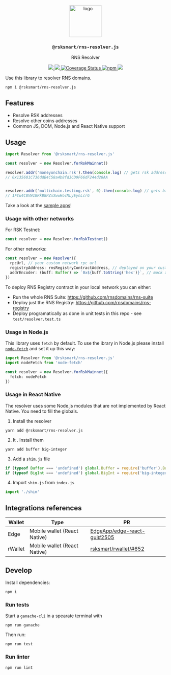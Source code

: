 <p align="middle">
  <img src="https://www.rifos.org/assets/img/logo.svg" alt="logo" height="100" >
</p>
<h3 align="middle"><code>@rsksmart/rns-resolver.js</code></h3>
<p align="middle">
    RNS Resolver
</p>
<p align="middle">
  <!--<a href="https://developers.rsk.co/rif/identity/specs/did-auth/">
    <img src="https://img.shields.io/badge/-specs-lightgrey" alt="specs" />
  </a>
  <a href="https://developers.rsk.co/rif/identity/rlogin/libraries/express-did-auth/">
    <img src="https://img.shields.io/badge/-docs-brightgreen" alt="docs" />
  </a>-->
  <a href="https://github.com/rsksmart/rns-resolver.js/actions?query=workflow%3Aci">
    <img src="https://github.com/rsksmart/rns-resolver.js/workflows/ci/badge.svg" />
  </a>
  <a href="https://lgtm.com/projects/g/rsksmart/rns-resolver.js/context:javascript">
    <img src="https://img.shields.io/lgtm/grade/javascript/github/rsksmart/rns-resolver.js" />
  </a>
  <a href='https://coveralls.io/github/rsksmart/rns-resolver.js?branch=main'>
    <img src='https://coveralls.io/repos/github/rsksmart/rns-resolver.js/badge.svg?branch=main' alt='Coverage Status' />
  </a>
  <a href="https://badge.fury.io/js/%40rsksmart%2Frns-resolver.js">
    <img src="https://badge.fury.io/js/%40rsksmart%2Frns-resolver.js.svg" alt="npm" />
  </a>
  <a href="https://hits.seeyoufarm.com">
    <img src="https://hits.seeyoufarm.com/api/count/incr/badge.svg?url=https%3A%2F%2Fgithub.com%2Frsksmart%2Frns-resolver.js&count_bg=%2379C83D&title_bg=%23555555&icon=&icon_color=%23E7E7E7&title=hits&edge_flat=false"/>
  </a>
</p>

Use this library to resolver RNS domains.

```
npm i @rsksmart/rns-resolver.js
```

## Features

- Resolve RSK addresses
- Resolve other coins addresses
- Common JS, DOM, Node.js and React Native support

## Usage

```ts
import Resolver from '@rsksmart/rns-resolver.js'

const resolver = new Resolver.forRskMainnet()

resolver.addr('moneyonchain.rsk').then(console.log) // gets rsk address
// 0x135601C736ddB4C58a4b8fd3CD9F66dF244d28AA


resolver.addr('multichain.testing.rsk', 0).then(console.log) // gets btc address
// 1Ftu4C8VW18RkB8PZxXwwHocMLyEynLcrG
```

Take a look at the [sample apps](https://github.com/rsksmart/rns-resolver.js-samples)!

### Usage with other networks

For RSK Testnet:

```ts
const resolver = new Resolver.forRskTestnet()
```

For other networks:

```ts
const resolver = new Resolver({
  rpcUrl, // your custom network rpc url
  registryAddress: rnsRegistryContractAddress, // deployed on your custom network
  addrEncoder: (buff: Buffer) => `0x${buff.toString('hex')}`, // mock address encoder
})
```

To deploy RNS Registry contract in your local network you can either:
- Run the whole RNS Suite: https://github.com/rnsdomains/rns-suite
- Deploy just the RNS Registry: https://github.com/rnsdomains/rns-registry
- Deploy programatically as done in unit tests in this repo - see `test/resolver.test.ts`

### Usage in Node.js

This library uses `fetch` by default. To use the ibrary in Node.js please install [`node-fetch`](https://www.npmjs.com/package/node-fetch) and set it up this way:

```ts
import Resolver from '@rsksmart/rns-resolver.js'
import nodeFetch from 'node-fetch'

const resolver = new Resolver.forRskMainnet({
  fetch: nodeFetch
})
```

### Usage in React Native

The resolver uses some Node.js modules that are not implemented by React Native. You need to fill the globals.

1. Install the resolver

  ```
  yarn add @rsksmart/rns-resolver.js
  ```

2. It . Install them

  ```
  yarn add buffer big-integer
  ```

3. Add a `shim.js` file 

  ```js
  if (typeof Buffer === 'undefined') global.Buffer = require('buffer').Buffer
  if (typeof BigInt === 'undefined') global.BigInt = require('big-integer')
  ```

4. Import `shim.js` from `index.js`

  ```js
  import './shim'
  ```
  
## Integrations references

| Wallet | Type | PR |
| - | - | - |
| Edge | Mobile wallet (React Native) | [EdgeApp/edge-react-gui#2505](https://github.com/EdgeApp/edge-react-gui/pull/2505) |
| rWallet | Mobile wallet (React Native) | [rsksmart/rwallet/#652](https://github.com/rsksmart/rwallet/pull/652) |

## Develop

Install dependencies:

```
npm i
```

### Run tests

Start a `ganache-cli` in a spearate terminal with

```
npm run ganache
```

Then run:

```
npm run test
```

### Run linter

```
npm run lint
```
